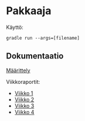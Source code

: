 # Pakkaaja

Käyttö:
```
gradle run --args=[filename]
```

## Dokumentaatio
[Määrittely](https://github.com/kotommi/pakkaaja/blob/master/docs/M%C3%A4%C3%A4rittely.md)


Viikkoraportit:
*  [Viikko 1](https://github.com/kotommi/pakkaaja/blob/master/docs/viikkoraportit/viikko1.md)
*  [Viikko 2](https://github.com/kotommi/pakkaaja/blob/master/docs/viikkoraportit/viikko2.md)
*  [Viikko 3](https://github.com/kotommi/pakkaaja/blob/master/docs/viikkoraportit/viikko3.md)
*  [Viikko 4](https://github.com/kotommi/pakkaaja/blob/master/docs/viikkoraportit/viikko4.md)
